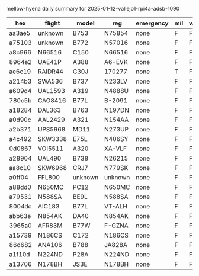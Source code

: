 mellow-hyena daily summary for 2025-01-12-vallejo1-rpi4a-adsb-1090

|hex|flight|model|reg|emergency|mil|weirdo|
|--|--|--|--|--|--|--|
|aa3ae5|unknown|B753|N75854|none|F|F|
|a75103|unknown|B772|N57016|none|F|F|
|a8c966|N66516|C150|N66516|none|F|F|
|8964e2|UAE41P|A388|A6-EVK|none|F|F|
|ae6c19|RAIDR44|C30J|170277|none|T|F|
|a214b3|SWA536|B737|N233LV|none|F|F|
|a609d4|UAL1593|A319|N4888U|none|F|F|
|780c5b|CAO8416|B77L|B-2091|none|F|F|
|a18284|DAL363|B763|N197DN|none|F|F|
|a0d90c|AAL2429|A321|N154AA|none|F|F|
|a2b371|UPS5968|MD11|N273UP|none|F|F|
|a4c492|SKW3338|E75L|N406SY|none|F|F|
|0d0867|VOI5511|A320|XA-VLF|none|F|F|
|a28904|UAL490|B738|N26215|none|F|F|
|aa8c10|SKW6968|CRJ7|N779SK|none|F|F|
|a0ff04|FFL800|unknown|unknown|none|F|F|
|a88dd0|N650MC|PC12|N650MC|none|F|F|
|a79531|N588SA|BE9L|N588SA|none|F|F|
|8004dc|AIC183|B77L|VT-ALH|none|F|F|
|abb63e|N854AK|DA40|N854AK|none|F|F|
|3965a0|AFR83M|B77W|F-GZNA|none|F|F|
|a15739|N186CS|C172|N186CS|none|F|F|
|86d682|ANA106|B788|JA828A|none|F|F|
|a1f10d|N224ND|P28A|N224ND|none|F|F|
|a13706|N178BH|JS3E|N178BH|none|F|F|
